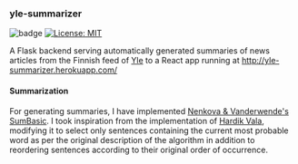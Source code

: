### yle-summarizer

![badge](https://github.com/ilarijn/yle-summarizer/actions/workflows/main.yaml/badge.svg)
[![License: MIT](https://img.shields.io/badge/License-MIT-yellow.svg)](https://opensource.org/licenses/MIT)

A Flask backend serving automatically generated summaries of news articles from the Finnish feed of [Yle](https://yle.fi/uutiset/rss) to a React app running at http://yle-summarizer.herokuapp.com/

#### Summarization

For generating summaries, I have implemented [Nenkova & Vanderwende's SumBasic](https://www.cs.bgu.ac.il/~elhadad/nlp09/sumbasic.pdf). I took inspiration from the implementation of [Hardik Vala](https://github.com/hardik-vala/sum-basic), modifying it to select only sentences containing the current most probable word as per the original description of the algorithm in addition to reordering sentences according to their original order of occurrence.
